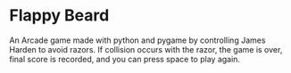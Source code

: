 # Flappy Beard
An Arcade game made with python and pygame by controlling James Harden to avoid razors. If collision occurs with the razor, the game is over, final score is recorded, and you can press space to play again. 
